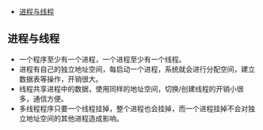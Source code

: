 <!-- TOC -->

- [进程与线程](#进程与线程)

<!-- /TOC -->
## 进程与线程
* 一个程序至少有一个进程，一个进程至少有一个线程。
* 进程有自己的独立地址空间，每启动一个进程，系统就会进行分配空间，建立数据表等操作，开销很大。
* 线程共享进程中的数据，使用同样的地址空间，切换/创建线程的开销小很多，通信方便。
* 多线程程序只要一个线程挂掉，整个进程也会挂掉，而一个进程挂掉不会对独立地址空间的其他进程造成影响。
